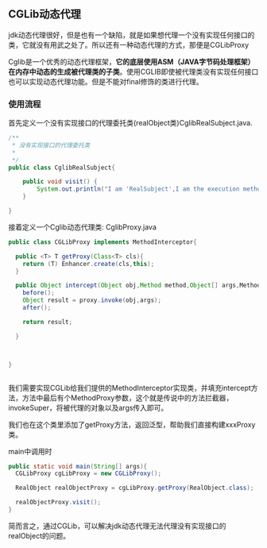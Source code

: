 ## CGLib动态代理
jdk动态代理很好，但是也有一个缺陷，就是如果想代理一个没有实现任何接口的类，它就没有用武之处了。所以还有一种动态代理的方式，那便是CGLibProxy

 Cglib是一个优秀的动态代理框架，**它的底层使用ASM（JAVA字节码处理框架）在内存中动态的生成被代理类的子类**。使用CGLIB即使被代理类没有实现任何接口也可以实现动态代理功能。但是不能对final修饰的类进行代理。

 ### 使用流程

首先定义一个没有实现接口的代理委托类(realObject类)CglibRealSubject.java.

``` java
/**
 * 没有实现接口的代理委托类
 *
 */
public class CglibRealSubject{

    public void visit() {
        System.out.println("I am 'RealSubject',I am the execution method");
    }

}
```

接着定义一个Cglib动态代理类: CglibProxy.java

``` java
public class CGLibProxy implements MethodInterceptor{

  public <T> T getProxy(Class<T> cls){
    return (T) Enhancer.create(cls,this);
  }

  public Object intercept(Object obj,Method method,Object[] args,MethodProxy proxy) throws Throwable {
    before();
    Object result = proxy.invoke(obj,args);
    after();

    return result;

  }



}



```

我们需要实现CGLib给我们提供的MethodInterceptor实现类，并填充intercept方法，方法中最后有个MethodProxy参数，这个就是传说中的方法拦截器，invokeSuper，将被代理的对象以及args传入即可。

我们也在这个类里添加了getProxy方法，返回泛型，帮助我们直接构建xxxProxy类。

main中调用时

``` java
public static void main(String[] args){
  CGLibProxy cgLibProxy = new CGLibProxy();

  RealObject realObjectProxy = cgLibProxy.getProxy(RealObject.class);

  realObjectProxy.visit();
}
```


简而言之，通过CGLib，可以解决jdk动态代理无法代理没有实现接口的realObject的问题。
